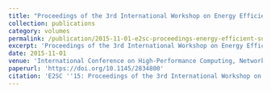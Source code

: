 ```yaml
---
title: "Proceedings of the 3rd International Workshop on Energy Efficient Supercomputing"
collection: publications
category: volumes
permalink: /publication/2015-11-01-e2sc-proceedings-energy-efficient-supercomputing
excerpt: 'Proceedings of the 3rd International Workshop on Energy Efficient Supercomputing, focusing on power and energy consumption as primary concerns for Exascale systems and revolutionary methods for energy efficient computing.'
date: 2015-11-01
venue: 'International Conference on High-Performance Computing, Networking, Storage and Analysis (SC) Workshops'
paperurl: 'https://doi.org/10.1145/2834800'
citation: 'E2SC ''15: Proceedings of the 3rd International Workshop on Energy Efficient Supercomputing. (2015). Association for Computing Machinery.'
---
```

